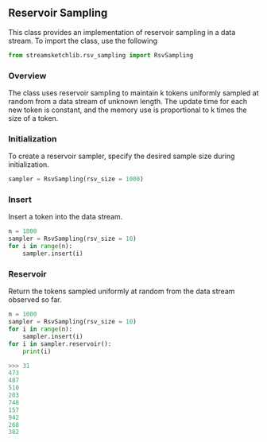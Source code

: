 ## Reservoir Sampling

This class provides an implementation of reservoir sampling in a data stream. To import the class, use the following

```python
from streamsketchlib.rsv_sampling import RsvSampling
```

### Overview

The class uses reservoir sampling to maintain k tokens uniformly sampled at random from a data stream of unknown length. The update time for each new token is constant, and the memory use is proportional to k times the size of a token.

### Initialization

To create a reservoir sampler, specify the desired sample size during initialization.

```python
sampler = RsvSampling(rsv_size = 1000)
```

### Insert

Insert a token into the data stream.

```python
n = 1000
sampler = RsvSampling(rsv_size = 10)
for i in range(n):
    sampler.insert(i)
```

### Reservoir

Return the tokens sampled uniformly at random from the data stream observed so far.

```python
n = 1000
sampler = RsvSampling(rsv_size = 10)
for i in range(n):
    sampler.insert(i)
for i in sampler.reservoir():
    print(i)

>>> 31
473
487
510
203
748
157
942
268
382
```